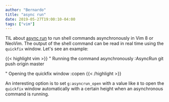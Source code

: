 ```yaml
---
author: "Bernardo"
title: "async run"
date: 2019-05-27T19:00:10-04:00
tags: ["vim"]
---
```


TIL about [async run](https://github.com/skywind3000/asyncrun.vim) to run shell
commands asynchronously in Vim 8 or NeoVim. The output of the shell command can
be read in real time using the `quickfix` window. Let's see an example:

{{< highlight vim >}}
" Running the command asynchronously
:AsyncRun git push origin master

" Opening the quickfix window
:copen
{{< /highlight >}}

An interesting option is to set `g:asyncrun_open` with a value like `8` to open
the `quickfix` window automatically with a certain height when an asynchronous
command is running.
